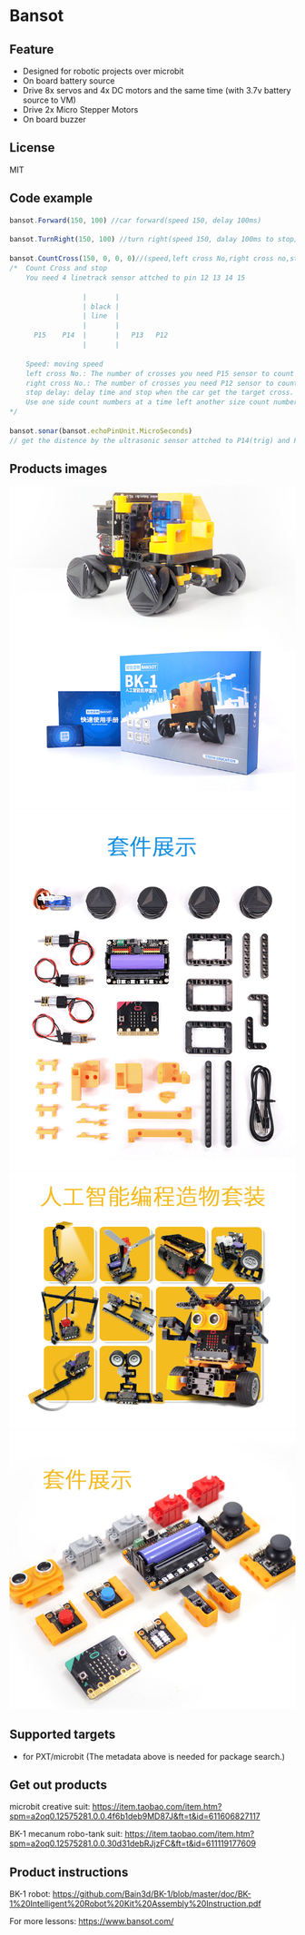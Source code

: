 # Bansot


## Feature

- Designed for robotic projects over microbit
- On board battery source
- Drive 8x servos and 4x DC motors and the same time (with 3.7v battery source to VM)
- Drive 2x Micro Stepper Motors
- On board buzzer


## License

MIT

## Code example
~~~javascript
bansot.Forward(150, 100) //car forward(speed 150, delay 100ms) 

bansot.TurnRight(150, 100) //turn right(speed 150, dalay 100ms to stop)

bansot.CountCross(150, 0, 0, 0)//(speed,left cross No,right cross no,stop delay)
/*  Count Cross and stop
    You need 4 linetrack sensor attched to pin 12 13 14 15

                  |       |
                  | black |
                  | line  |
                  |       |
      P15    P14  |       |   P13   P12
                  |       |
    
    Speed: moving speed
    left cross No.: The number of crosses you need P15 sensor to count
    right cross No.: The number of crosses you need P12 sensor to count
    stop delay: delay time and stop when the car get the target cross.
    Use one side count numbers at a time left another size count number "0";
*/

bansot.sonar(bansot.echoPinUnit.MicroSeconds)
// get the distence by the ultrasonic sensor attched to P14(trig) and P15(echo)
~~~

## Products images
![BK-1](https://raw.githubusercontent.com/Bain3d/pxt-bansot/master/images/BK-1.jpg)
![BK-1 Parts](https://raw.githubusercontent.com/Bain3d/pxt-bansot/master/images/BK-1_Parts.jpg)
![S4 suit](https://raw.githubusercontent.com/Bain3d/pxt-bansot/master/images/S4CreativeSuit.jpg)
![S4 Parts](https://raw.githubusercontent.com/Bain3d/pxt-bansot/master/images/S4CeativeSuitParts.jpg)

## Supported targets

* for PXT/microbit
(The metadata above is needed for package search.)

## Get out products
microbit creative suit: 
https://item.taobao.com/item.htm?spm=a2oq0.12575281.0.0.4f6b1deb9MD87J&ft=t&id=611606827117

BK-1 mecanum robo-tank suit: 
https://item.taobao.com/item.htm?spm=a2oq0.12575281.0.0.30d31debRJjzFC&ft=t&id=611119177609

## Product instructions
BK-1 robot:
https://github.com/Bain3d/BK-1/blob/master/doc/BK-1%20Intelligent%20Robot%20Kit%20Assembly%20Instruction.pdf

For more lessons:
https://www.bansot.com/

